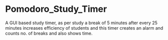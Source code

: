 # Pomodoro_Study_Timer
A GUI based study timer, as per study a break of 5 minutes after every 25 minutes increases efficiency of students and this timer creates an alarm and counts no. of breaks and also shows time.
